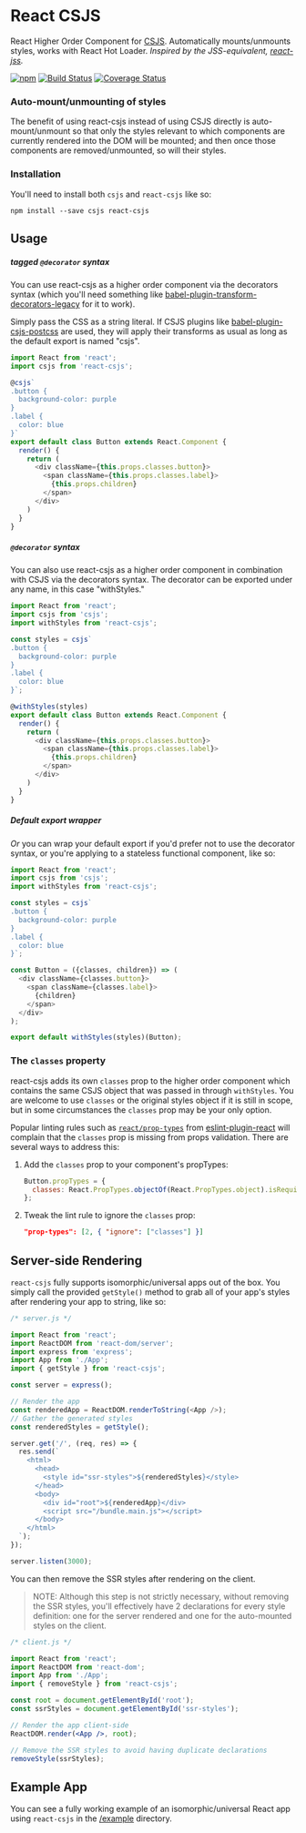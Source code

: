 # React CSJS

React Higher Order Component for [CSJS](https://github.com/rtsao/csjs). Automatically mounts/unmounts styles, works with React Hot Loader. _Inspired by the JSS-equivalent, [react-jss](https://github.com/jsstyles/react-jss)._

[![npm](https://img.shields.io/npm/v/react-csjs.svg)](https://www.npmjs.com/package/react-csjs)
[![Build Status](https://travis-ci.org/tizmagik/react-csjs.svg?branch=master)](https://travis-ci.org/tizmagik/react-csjs)
[![Coverage Status](https://coveralls.io/repos/github/tizmagik/react-csjs/badge.svg)](https://coveralls.io/github/tizmagik/react-csjs)

### Auto-mount/unmounting of styles

The benefit of using react-csjs instead of using CSJS directly is auto-mount/unmount so that only the styles relevant to which components are currently rendered into the DOM will be mounted; and then once those components are removed/unmounted, so will their styles.

### Installation

You'll need to install both `csjs` and `react-csjs` like so:

```
npm install --save csjs react-csjs
```

## Usage

##### tagged `@decorator` syntax

You can use react-csjs as a higher order component via the decorators syntax (which you'll need something like [babel-plugin-transform-decorators-legacy](https://github.com/loganfsmyth/babel-plugin-transform-decorators-legacy) for it to work).

Simply pass the CSS as a string literal. If CSJS plugins like [babel-plugin-csjs-postcss](https://github.com/rtsao/babel-plugin-csjs-postcss) are used, they will apply their transforms as usual as long as the default export is named "csjs".

```js
import React from 'react';
import csjs from 'react-csjs';

@csjs`
.button {
  background-color: purple
}
.label {
  color: blue
}`
export default class Button extends React.Component {
  render() {
    return (
      <div className={this.props.classes.button}>
        <span className={this.props.classes.label}>
          {this.props.children}
        </span>
      </div>
    )
  }
}
```

##### `@decorator` syntax

You can also use react-csjs as a higher order component in combination with CSJS via the decorators syntax. The decorator can be exported under any name, in this case "withStyles."

```js
import React from 'react';
import csjs from 'csjs';
import withStyles from 'react-csjs';

const styles = csjs`
.button {
  background-color: purple
}
.label {
  color: blue
}`;

@withStyles(styles)
export default class Button extends React.Component {
  render() {
    return (
      <div className={this.props.classes.button}>
        <span className={this.props.classes.label}>
          {this.props.children}
        </span>
      </div>
    )
  }
}
```

##### Default export wrapper

_Or_ you can wrap your default export if you'd prefer not to use the decorator syntax, or you're applying to a stateless functional component, like so:

```js
import React from 'react';
import csjs from 'csjs';
import withStyles from 'react-csjs';

const styles = csjs`
.button {
  background-color: purple
}
.label {
  color: blue
}`;

const Button = ({classes, children}) => (
  <div className={classes.button}>
    <span className={classes.label}>
      {children}
    </span>
  </div>
);

export default withStyles(styles)(Button);
```

### The `classes` property

react-csjs adds its own `classes` prop to the higher order component which contains the same CSJS object that was passed in through `withStyles`. You are welcome to use `classes` or the original styles object if it is still in scope, but in some circumstances the `classes` prop may be your only option.

Popular linting rules such as [`react/prop-types`](https://github.com/yannickcr/eslint-plugin-react/blob/master/docs/rules/prop-types.md) from [eslint-plugin-react](https://github.com/yannickcr/eslint-plugin-react) will complain that the `classes` prop is missing from props validation. There are several ways to address this:

1. Add the `classes` prop to your component's propTypes:

    ```js
    Button.propTypes = {
      classes: React.PropTypes.objectOf(React.PropTypes.object).isRequired,
    };
    ```

2. Tweak the lint rule to ignore the `classes` prop:

    ```json
    "prop-types": [2, { "ignore": ["classes"] }]
    ```

## Server-side Rendering

`react-csjs` fully supports isomorphic/universal apps out of the box. You simply call the provided `getStyle()` method to grab all of your app's styles after rendering your app to string, like so:

```js
/* server.js */

import React from 'react';
import ReactDOM from 'react-dom/server';
import express from 'express';
import App from './App';
import { getStyle } from 'react-csjs';

const server = express();

// Render the app
const renderedApp = ReactDOM.renderToString(<App />);
// Gather the generated styles
const renderedStyles = getStyle();

server.get('/', (req, res) => {
  res.send(`
    <html>
      <head>
        <style id="ssr-styles">${renderedStyles}</style>
      </head>
      <body>
        <div id="root">${renderedApp}</div>
        <script src="/bundle.main.js"></script>
      </body>
    </html>
  `);
});

server.listen(3000);
```

You can then remove the SSR styles after rendering on the client.

> NOTE: Although this step is not strictly necessary, without removing the SSR styles, you'll effectively have 2 declarations for every style definition: one for the server rendered and one for the auto-mounted styles on the client.

```jsx
/* client.js */

import React from 'react';
import ReactDOM from 'react-dom';
import App from './App';
import { removeStyle } from 'react-csjs';

const root = document.getElementById('root');
const ssrStyles = document.getElementById('ssr-styles');

// Render the app client-side
ReactDOM.render(<App />, root);

// Remove the SSR styles to avoid having duplicate declarations
removeStyle(ssrStyles);
```

## Example App

You can see a fully working example of an isomorphic/universal React app using `react-csjs` in the [/example](/example) directory.
